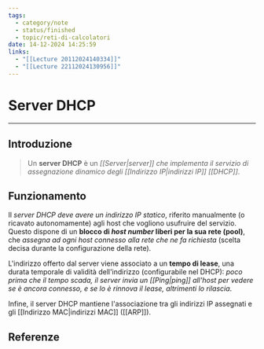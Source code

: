 ```yaml
---
tags:
  - category/note
  - status/finished
  - topic/reti-di-calcolatori
date: 14-12-2024 14:25:59
links:
  - "[[Lecture 20112024140334]]"
  - "[[Lecture 22112024130956]]"
---
```

# Server DHCP
---
## Introduzione
> Un **server DHCP** è un _[[Server|server]] che implementa il servizio di assegnazione dinamico degli [[Indirizzo IP|indirizzi IP]] [[DHCP]]_.

## Funzionamento
Il _server DHCP deve avere un indirizzo IP statico_, riferito manualmente (o ricavato autonomamente) agli host che vogliono usufruire del servizio. Questo dispone di un **blocco di _host number_ liberi per la sua rete (pool)**, che _assegna ad ogni host connesso alla rete che ne fa richiesta_ (scelta decisa durante la configurazione della rete).

L'indirizzo offerto dal server viene associato a un **tempo di lease**, una durata temporale di validità dell'indirizzo (configurabile nel DHCP): _poco prima che il tempo scada, il server invia un [[Ping|ping]] all'host per vedere se è ancora connesso, e se lo è rinnova il lease, altrimenti lo rilascia_.

Infine, il server DHCP mantiene l'associazione tra gli indirizzi IP assegnati e gli [[Indirizzo MAC|indirizzi MAC]] ([[ARP]]).

## Referenze